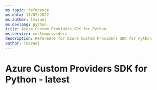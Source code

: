 ```yaml
---
ms.topic: reference
ms.data: 11/07/2022
ms.author: lmazuel
ms.devlang: python
title: Azure Custom Providers SDK for Python
ms.service: customproviders
description: Reference for Azure Custom Providers SDK for Python
author: lmazuel
---
```

# Azure Custom Providers SDK for Python - latest